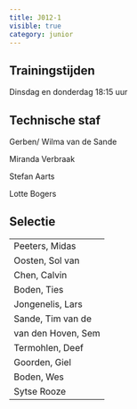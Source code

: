 ```yaml
---
title: J012-1
visible: true
category: junior
---
```

## Trainingstijden

Dinsdag en donderdag 18:15 uur

## Technische staf

Gerben/ Wilma van de Sande

Miranda Verbraak

Stefan Aarts

Lotte Bogers

## Selectie

<!--StartFragment-->

|                                    |
| ---------------------------------- |
| <!--StartFragment-->Peeters, Midas |
| Oosten, Sol van                    |
| Chen, Calvin                       |
| Boden, Ties                        |
| Jongenelis, Lars                   |
| Sande, Tim van de                  |
| van den Hoven, Sem                 |
| Termohlen, Deef                    |
| Goorden, Giel                      |
| Boden, Wes                         |
| Sytse Rooze<!--EndFragment-->      |